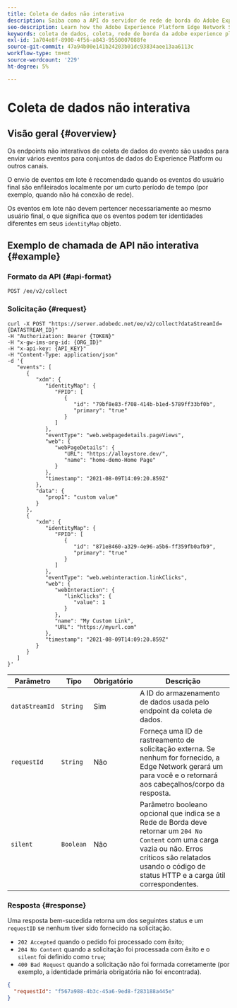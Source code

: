 ```yaml
---
title: Coleta de dados não interativa
description: Saiba como a API do servidor de rede de borda do Adobe Experience Platform executa a coleta de dados não interativa
seo-description: Learn how the Adobe Experience Platform Edge Network Server API performs non-interactive data collection
keywords: coleta de dados, coleta, rede de borda da adobe experience platform, api, coleta de dados não interativa
exl-id: 1a704e8f-8900-4f56-a843-9550007088fe
source-git-commit: 47a94b00e141b24203b01dc93834aee13aa6113c
workflow-type: tm+mt
source-wordcount: '229'
ht-degree: 5%

---
```


# Coleta de dados não interativa

## Visão geral {#overview}

Os endpoints não interativos de coleta de dados do evento são usados para enviar vários eventos para conjuntos de dados do Experience Platform ou outros canais.

O envio de eventos em lote é recomendado quando os eventos do usuário final são enfileirados localmente por um curto período de tempo (por exemplo, quando não há conexão de rede).

Os eventos em lote não devem pertencer necessariamente ao mesmo usuário final, o que significa que os eventos podem ter identidades diferentes em seus `identityMap` objeto.


<!-- However, when an `ECID` identity is sent via a cookie or metadata (in Edge Network accepted format), the Edge Network will read it and associate it with each event in the batch.

Each event should include the corresponding `XDM` content that needs to be collected.

>[!NOTE]
>
>[Experience Edge Identity Protocol](visitor-identification.md#experience-edge-identity-protocol) (`ECID` generation) is not applicable for data collection requests, meaning that events sent to this API should already have at least one identity associated to them. For server datastreams (calls to `server.adobedc.net`), the API requires that each event contains an identity **explicitly set as primary**. For device datastreams, the Edge Network will attempt to set the `ECID` as primary, when it is present, and no other primary identity is explicitly set.

-->

## Exemplo de chamada de API não interativa {#example}

### Formato da API {#api-format}

```http
POST /ee/v2/collect
```

### Solicitação {#request}

```shell
curl -X POST "https://server.adobedc.net/ee/v2/collect?dataStreamId={DATASTREAM_ID}" 
-H "Authorization: Bearer {TOKEN}" 
-H "x-gw-ims-org-id: {ORG_ID}" 
-H "x-api-key: {API_KEY}" 
-H "Content-Type: application/json" 
-d '{
   "events": [
      {
         "xdm": {
            "identityMap": {
               "FPID": [
                  {
                     "id": "79bf8e83-f708-414b-b1ed-5789ff33bf0b",
                     "primary": "true"
                  }
               ]
            },
            "eventType": "web.webpagedetails.pageViews",
            "web": {
               "webPageDetails": {
                  "URL": "https://alloystore.dev/",
                  "name": "home-demo-Home Page"
               }
            },
            "timestamp": "2021-08-09T14:09:20.859Z"
         },
         "data": {
            "prop1": "custom value"
         }
      },
      {
         "xdm": {
            "identityMap": {
               "FPID": [
                  {
                     "id": "871e8460-a329-4e96-a5b6-ff359fb0afb9",
                     "primary": "true"
                  }
               ]
            },
            "eventType": "web.webinteraction.linkClicks",
            "web": {
               "webInteraction": {
                  "linkClicks": {
                     "value": 1
                  }
               },
               "name": "My Custom Link",
               "URL": "https://myurl.com"
            },
            "timestamp": "2021-08-09T14:09:20.859Z"
         }
      }
   ]
}'
```

| Parâmetro | Tipo | Obrigatório | Descrição |
| --- | --- | --- | --- |
| `dataStreamId` | `String` | Sim | A ID do armazenamento de dados usada pelo endpoint da coleta de dados. |
| `requestId` | `String` | Não | Forneça uma ID de rastreamento de solicitação externa. Se nenhum for fornecido, a Edge Network gerará um para você e o retornará aos cabeçalhos/corpo da resposta. |
| `silent` | `Boolean` | Não | Parâmetro booleano opcional que indica se a Rede de Borda deve retornar um `204 No Content` com uma carga vazia ou não. Erros críticos são relatados usando o código de status HTTP e a carga útil correspondentes. |


### Resposta {#response}

Uma resposta bem-sucedida retorna um dos seguintes status e um `requestID` se nenhum tiver sido fornecido na solicitação.

* `202 Accepted` quando o pedido foi processado com êxito;
* `204 No Content` quando a solicitação foi processada com êxito e o `silent` foi definido como `true`;
* `400 Bad Request` quando a solicitação não foi formada corretamente (por exemplo, a identidade primária obrigatória não foi encontrada).

```json
{
  "requestId": "f567a988-4b3c-45a6-9ed8-f283188a445e"
}
```
